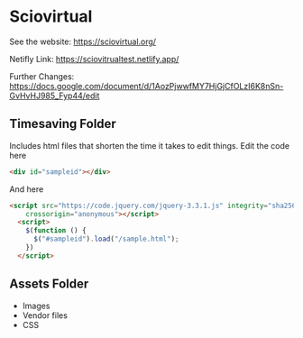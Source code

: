 Sciovirtual
==================================================
See the website: https://sciovirtual.org/

Netifly Link: https://sciovitrualtest.netlify.app/

Further Changes: https://docs.google.com/document/d/1AozPjwwfMY7HjGjCfOLzI6K8nSn-GvHvHJ985_Fyp44/edit

Timesaving Folder
--------------------------------------
Includes html files that shorten the time it takes to edit things.
Edit the code here
```html
<div id="sampleid"></div>
```
And here
```html
<script src="https://code.jquery.com/jquery-3.3.1.js" integrity="sha256-2Kok7MbOyxpgUVvAk/HJ2jigOSYS2auK4Pfzbm7uH60="
    crossorigin="anonymous"></script>
  <script>
    $(function () {
      $("#sampleid").load("/sample.html");
    })
  </script>
```


Assets Folder
--------------------------------------
- Images
- Vendor files
- CSS



